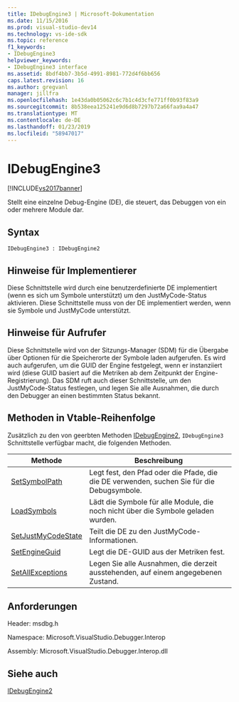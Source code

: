 ```yaml
---
title: IDebugEngine3 | Microsoft-Dokumentation
ms.date: 11/15/2016
ms.prod: visual-studio-dev14
ms.technology: vs-ide-sdk
ms.topic: reference
f1_keywords:
- IDebugEngine3
helpviewer_keywords:
- IDebugEngine3 interface
ms.assetid: 8bdf4bb7-3b5d-4991-8981-772d4f6bb656
caps.latest.revision: 16
ms.author: gregvanl
manager: jillfra
ms.openlocfilehash: 1e43da0b05062c6c7b1c4d3cfe771ff0b93f83a9
ms.sourcegitcommit: 8b538eea125241e9d6d8b7297b72a66faa9a4a47
ms.translationtype: MT
ms.contentlocale: de-DE
ms.lasthandoff: 01/23/2019
ms.locfileid: "58947017"
---
```

# <a name="idebugengine3"></a>IDebugEngine3
[!INCLUDE[vs2017banner](../../../includes/vs2017banner.md)]

Stellt eine einzelne Debug-Engine (DE), die steuert, das Debuggen von ein oder mehrere Module dar.  
  
## <a name="syntax"></a>Syntax  
  
```  
IDebugEngine3 : IDebugEngine2  
```  
  
## <a name="notes-for-implementers"></a>Hinweise für Implementierer  
 Diese Schnittstelle wird durch eine benutzerdefinierte DE implementiert (wenn es sich um Symbole unterstützt) um den JustMyCode-Status aktivieren. Diese Schnittstelle muss von der DE implementiert werden, wenn sie Symbole und JustMyCode unterstützt.  
  
## <a name="notes-for-callers"></a>Hinweise für Aufrufer  
 Diese Schnittstelle wird von der Sitzungs-Manager (SDM) für die Übergabe über Optionen für die Speicherorte der Symbole laden aufgerufen. Es wird auch aufgerufen, um die GUID der Engine festgelegt, wenn er instanziiert wird (diese GUID basiert auf die Metriken ab dem Zeitpunkt der Engine-Registrierung). Das SDM ruft auch dieser Schnittstelle, um den JustMyCode-Status festlegen, und legen Sie alle Ausnahmen, die durch den Debugger an einen bestimmten Status bekannt.  
  
## <a name="methods-in-vtable-order"></a>Methoden in Vtable-Reihenfolge  
 Zusätzlich zu den von geerbten Methoden [IDebugEngine2](../../../extensibility/debugger/reference/idebugengine2.md), `IDebugEngine3` Schnittstelle verfügbar macht, die folgenden Methoden.  
  
|Methode|Beschreibung|  
|------------|-----------------|  
|[SetSymbolPath](../../../extensibility/debugger/reference/idebugengine3-setsymbolpath.md)|Legt fest, den Pfad oder die Pfade, die die DE verwenden, suchen Sie für die Debugsymbole.|  
|[LoadSymbols](../../../extensibility/debugger/reference/idebugengine3-loadsymbols.md)|Lädt die Symbole für alle Module, die noch nicht über die Symbole geladen wurden.|  
|[SetJustMyCodeState](../../../extensibility/debugger/reference/idebugengine3-setjustmycodestate.md)|Teilt die DE zu den JustMyCode-Informationen.|  
|[SetEngineGuid](../../../extensibility/debugger/reference/idebugengine3-setengineguid.md)|Legt die DE-GUID aus der Metriken fest.|  
|[SetAllExceptions](../../../extensibility/debugger/reference/idebugengine3-setallexceptions.md)|Legen Sie alle Ausnahmen, die derzeit ausstehenden, auf einem angegebenen Zustand.|  
  
## <a name="requirements"></a>Anforderungen  
 Header: msdbg.h  
  
 Namespace: Microsoft.VisualStudio.Debugger.Interop  
  
 Assembly: Microsoft.VisualStudio.Debugger.Interop.dll  
  
## <a name="see-also"></a>Siehe auch  
 [IDebugEngine2](../../../extensibility/debugger/reference/idebugengine2.md)
